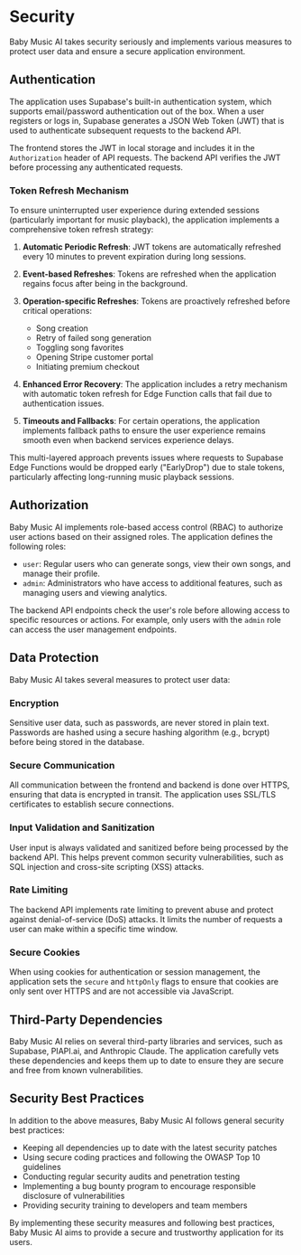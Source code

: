 # Security

Baby Music AI takes security seriously and implements various measures to protect user data and ensure a secure application environment.

## Authentication

The application uses Supabase's built-in authentication system, which supports email/password authentication out of the box. When a user registers or logs in, Supabase generates a JSON Web Token (JWT) that is used to authenticate subsequent requests to the backend API.

The frontend stores the JWT in local storage and includes it in the `Authorization` header of API requests. The backend API verifies the JWT before processing any authenticated requests.

### Token Refresh Mechanism

To ensure uninterrupted user experience during extended sessions (particularly important for music playback), the application implements a comprehensive token refresh strategy:

1. **Automatic Periodic Refresh**: JWT tokens are automatically refreshed every 10 minutes to prevent expiration during long sessions.

2. **Event-based Refreshes**: Tokens are refreshed when the application regains focus after being in the background.

3. **Operation-specific Refreshes**: Tokens are proactively refreshed before critical operations:
   - Song creation
   - Retry of failed song generation
   - Toggling song favorites
   - Opening Stripe customer portal
   - Initiating premium checkout

4. **Enhanced Error Recovery**: The application includes a retry mechanism with automatic token refresh for Edge Function calls that fail due to authentication issues.

5. **Timeouts and Fallbacks**: For certain operations, the application implements fallback paths to ensure the user experience remains smooth even when backend services experience delays.

This multi-layered approach prevents issues where requests to Supabase Edge Functions would be dropped early ("EarlyDrop") due to stale tokens, particularly affecting long-running music playback sessions.

## Authorization

Baby Music AI implements role-based access control (RBAC) to authorize user actions based on their assigned roles. The application defines the following roles:

- `user`: Regular users who can generate songs, view their own songs, and manage their profile.
- `admin`: Administrators who have access to additional features, such as managing users and viewing analytics.

The backend API endpoints check the user's role before allowing access to specific resources or actions. For example, only users with the `admin` role can access the user management endpoints.

## Data Protection

Baby Music AI takes several measures to protect user data:

### Encryption

Sensitive user data, such as passwords, are never stored in plain text. Passwords are hashed using a secure hashing algorithm (e.g., bcrypt) before being stored in the database.

### Secure Communication

All communication between the frontend and backend is done over HTTPS, ensuring that data is encrypted in transit. The application uses SSL/TLS certificates to establish secure connections.

### Input Validation and Sanitization

User input is always validated and sanitized before being processed by the backend API. This helps prevent common security vulnerabilities, such as SQL injection and cross-site scripting (XSS) attacks.

### Rate Limiting

The backend API implements rate limiting to prevent abuse and protect against denial-of-service (DoS) attacks. It limits the number of requests a user can make within a specific time window.

### Secure Cookies

When using cookies for authentication or session management, the application sets the `secure` and `httpOnly` flags to ensure that cookies are only sent over HTTPS and are not accessible via JavaScript.

## Third-Party Dependencies

Baby Music AI relies on several third-party libraries and services, such as Supabase, PIAPI.ai, and Anthropic Claude. The application carefully vets these dependencies and keeps them up to date to ensure they are secure and free from known vulnerabilities.

## Security Best Practices

In addition to the above measures, Baby Music AI follows general security best practices:

- Keeping all dependencies up to date with the latest security patches
- Using secure coding practices and following the OWASP Top 10 guidelines
- Conducting regular security audits and penetration testing
- Implementing a bug bounty program to encourage responsible disclosure of vulnerabilities
- Providing security training to developers and team members

By implementing these security measures and following best practices, Baby Music AI aims to provide a secure and trustworthy application for its users.
